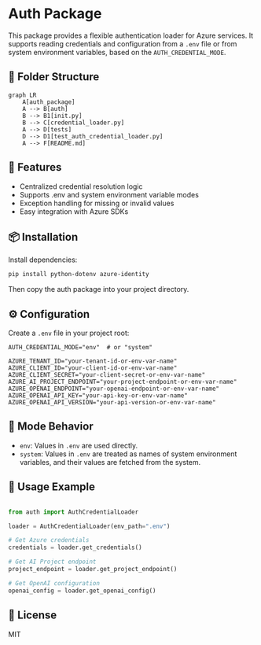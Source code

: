 # Auth Package

This package provides a flexible authentication loader for Azure services. It supports reading credentials and configuration from a `.env` file or from system environment variables, based on the `AUTH_CREDENTIAL_MODE`.

## 📁 Folder Structure
```mermaid
graph LR
    A[auth_package]
    A --> B[auth]
    B --> B1[init.py]
    B --> C[credential_loader.py]
    A --> D[tests]
    D --> D1[test_auth_credential_loader.py]
    A --> F[README.md]
```



## 🚀 Features
- Centralized credential resolution logic
- Supports .env and system environment variable modes
- Exception handling for missing or invalid values
- Easy integration with Azure SDKs


## 📦 Installation
Install dependencies:
```bash
pip install python-dotenv azure-identity
```

Then copy the auth package into your project directory.

## ⚙️ Configuration
Create a `.env` file in your project root:


```VisualBasic
AUTH_CREDENTIAL_MODE="env"  # or "system"

AZURE_TENANT_ID="your-tenant-id-or-env-var-name"
AZURE_CLIENT_ID="your-client-id-or-env-var-name"
AZURE_CLIENT_SECRET="your-client-secret-or-env-var-name"
AZURE_AI_PROJECT_ENDPOINT="your-project-endpoint-or-env-var-name"
AZURE_OPENAI_ENDPOINT="your-openai-endpoint-or-env-var-name"
AZURE_OPENAI_API_KEY="your-api-key-or-env-var-name"
AZURE_OPENAI_API_VERSION="your-api-version-or-env-var-name"
```

## 🧠 Mode Behavior
- `env`: Values in `.env` are used directly.
- `system`: Values in `.env` are treated as names of system environment variables, and their values are fetched from the system.


## 🧰 Usage Example

```python

from auth import AuthCredentialLoader

loader = AuthCredentialLoader(env_path=".env")

# Get Azure credentials
credentials = loader.get_credentials()

# Get AI Project endpoint
project_endpoint = loader.get_project_endpoint()

# Get OpenAI configuration
openai_config = loader.get_openai_config()

```

## 📄 License
MIT

